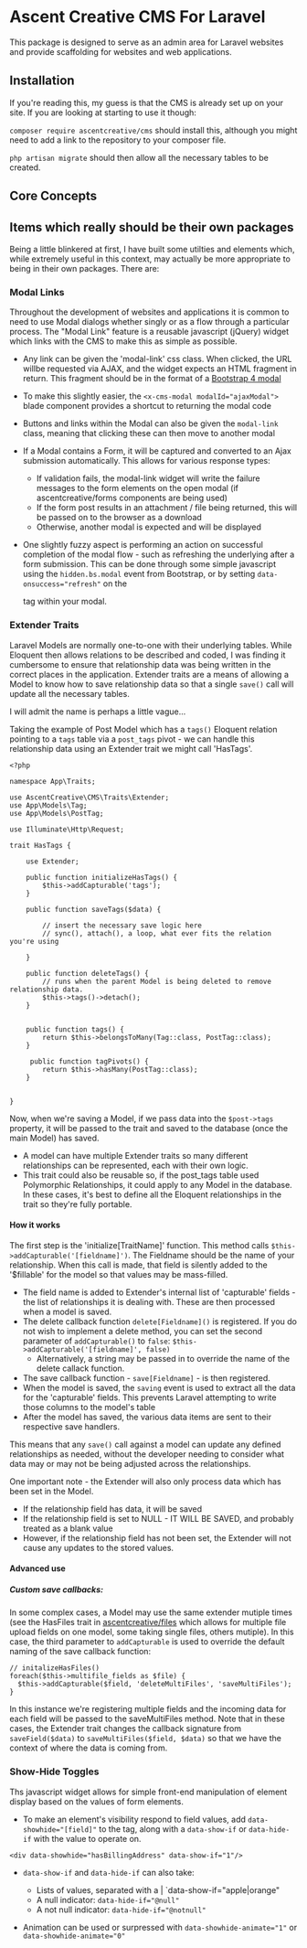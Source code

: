 # Ascent Creative CMS For Laravel 

This package is designed to serve as an admin area for Laravel websites and provide scaffolding for websites and web applications. 

## Installation

If you're reading this, my guess is that the CMS is already set up on your site. If you are looking at starting to use it though:

`composer require ascentcreative/cms` should install this, although you might need to add a link to the repository to your composer file. 

`php artisan migrate` should then allow all the necessary tables to be created.


## Core Concepts


## Items which really should be their own packages

Being a little blinkered at first, I have built some utilties and elements which, while extremely useful in this context, may actually be more appropriate to being in their own packages. There are:

### Modal Links

Throughout the development of websites and applications it is common to need to use Modal dialogs whether singly or as a flow through a particular process. The "Modal Link" feature is a reusable javascript (jQuery) widget which links with the CMS to make this as simple as possible.

 - Any link can be given the 'modal-link' css class. When clicked, the URL willbe requested via AJAX, and the widget expects an HTML fragment in return. This fragment should be in the format of a [Bootstrap 4 modal](https://getbootstrap.com/docs/4.0/components/modal/)

 - To make this slightly easier, the `<x-cms-modal modalId="ajaxModal">` blade component provides a shortcut to returning the modal code

 - Buttons and links within the Modal can also be given the `modal-link` class, meaning that clicking these can then move to another modal

 - If a Modal contains a Form, it will be captured and converted to an Ajax submission automatically. This allows for various response types:
    -  If validation fails, the modal-link widget will write the failure messages to the form elements on the open modal (if ascentcreative/forms components are being used)
    -  If the form post results in an attachment / file being returned, this will be passed on to the browser as a download
    -  Otherwise, another modal is expected and will be displayed

- One slightly fuzzy aspect is performing an action on successful completion of the modal flow - such as refreshing the underlying after a form submission. This can be done through some simple javascript using the `hidden.bs.modal` event from Bootstrap, or by setting `data-onsuccess="refresh"` on the <form> tag within your modal.


### Extender Traits

Laravel Models are normally one-to-one with their underlying tables. While Eloquent then allows relations to be described and coded, I was finding it cumbersome to ensure that relationship data was being written in the correct places in the application. Extender traits are a means of allowing a Model to know how to save relationship data so that a single `save()` call will update all the necessary tables. 

I will admit the name is perhaps a little vague... 

Taking the example of Post Model which has a `tags()` Eloquent relation pointing to a `tags` table via a `post_tags` pivot - we can handle this relationship data using an Extender trait we might call 'HasTags'. 

```
<?php

namespace App\Traits;

use AscentCreative\CMS\Traits\Extender;
use App\Models\Tag;
use App\Models\PostTag;

use Illuminate\Http\Request;

trait HasTags {

    use Extender;

    public function initializeHasTags() {
        $this->addCapturable('tags');
    }

    public function saveTags($data) {

        // insert the necessary save logic here
        // sync(), attach(), a loop, what ever fits the relation you're using

    }   

    public function deleteTags() {
        // runs when the parent Model is being deleted to remove relationship data.
        $this->tags()->detach();
    }


    public function tags() {
        return $this->belongsToMany(Tag::class, PostTag::class);
    }

     public function tagPivots() {
        return $this->hasMany(PostTag::class);
    }

 
}
```

Now, when we're saving a Model, if we pass data into the `$post->tags` property, it will be passed to the trait and saved to the database (once the main Model) has saved.

 - A model can have multiple Extender traits so many different relationships can be represented, each with their own logic.
 - This trait could also be reusable so, if the post_tags table used Polymorphic Relationships, it could apply to any Model in the database. In these cases, it's best to define all the Eloquent relationships in the trait so they're fully portable.


#### How it works

The first step is the 'initialize[TraitName]' function. This method calls `$this->addCapturable('[fieldname]')`. The Fieldname should be the name of your relationship. When this call is made, that field is silently added to the '$fillable' for the model so that values may be mass-filled.

 - The field name is added to Extender's internal list of 'capturable' fields - the list of relationships it is dealing with. These are then processed when a model is saved.
 - The delete callback function `delete[Fieldname]()` is registered. If you do not wish to implement a delete method, you can set the second parameter of `addCapturable()` to `false`: `$this->addCapturable('[fieldname]', false)`
     - Alternatively, a string may be passed in to override the name of the delete callack function.
 - The save callback function - `save[Fieldname]` - is then registered.
 - When the model is saved, the `saving` event is used to extract all the data for the 'capturable' fields. This prevents Laravel attempting to write those columns to the model's table
 - After the model has saved, the various data items are sent to their respective save handlers.

This means that any `save()` call against a model can update any defined relationships as needed, without the developer needing to consider what data may or may not be being adjusted across the relationships.

One important note - the Extender will also only process data which has been set in the Model. 

 - If the relationship field has data, it will be saved
 - If the relationship field is set to NULL - IT WILL BE SAVED, and probably treated as a blank value
 - However, if the relationship field has not been set, the Extender will not cause any updates to the stored values.



#### Advanced use

##### Custom save callbacks:

In some complex cases, a Model may use the same extender mutiple times (see the HasFiles trait in [ascentcreative/files](https://github.com/ascentcreative/files) which allows for multiple file upload fields on one model, some taking single files, others mutiple). In this case, the third parameter to `addCapturable` is used to override the default naming of the save callback function:

```
// initalizeHasFiles()
foreach($this->multifile_fields as $file) {
  $this->addCapturable($field, 'deleteMultiFiles', 'saveMultiFiles');
}
```

In this instance we're registering multiple fields and the incoming data for each field will be passed to the saveMultiFiles method. Note that in these cases, the Extender trait changes the callback signature from `saveField($data)` to `saveMultiFiles($field, $data)` so that we have the context of where the data is coming from.


### Show-Hide Toggles

Ths javascript widget allows for simple front-end manipulation of element display based on the values of form elements.

 - To make an element's visibility respond to field values, add `data-showhide="[field]"` to the tag, along with a `data-show-if` or `data-hide-if` with the value to operate on. 

`<div data-showhide="hasBillingAddress" data-show-if="1"/>`

 - `data-show-if` and `data-hide-if` can also take:
    - Lists of values, separated with a | `data-show-if="apple|orange"
    - A null indicator: `data-hide-if="@null"`
    - A not null indicator: `data-hide-if="@notnull"`
  
  - Animation can be used or surpressed with `data-showhide-animate="1"` or `data-showhide-animate="0"`



